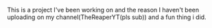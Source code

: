 This is a project I've been working on and the reason I haven't been uploading on my channel(TheReaperYT(pls sub)) and a fun thing i did.
